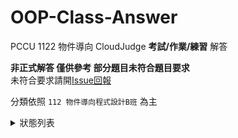 # OOP-Class-Answer

PCCU 1122 物件導向 CloudJudge **考試/作業/練習** 解答

**非正式解答 僅供參考 部分題目未符合題目要求**\
未符合要求請開[Issue回報](../../issues/new/choose)

分類依照 `112 物件導向程式設計B班` 為主


<details>
<summary>狀態列表</summary>
- 第九章-練習
    - [x] 1
    - [x] 2
    - [x] 3
    - [x] 4
    - [ ] 5
    - [ ] 6
    - [ ] 7
    - [ ] 8
    - [ ] 9
- 第九章-小考
    - [x] 1
    - [x] 2
    - [x] 3
</details>


<!-- 分類更新 等待更新連結 -->
<!--
- 第九章-練習
    - [第一題-類別屬性](/第九章-練習/1.cpp)
    - [第二題-類別方法](/第九章-練習/2.cpp)
    - [第三題-類別使用](/第九章-練習/3.cpp)
- 第九章-小考
    - [第一題-計算成績](/第九章-小考/1.cpp)
    - [第二題-21餐](/第九章-小考/2.cpp)
    - [第三題-購物清單](/第九章-小考/3.cpp)
-->